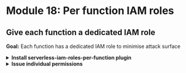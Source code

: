 # Module 18: Per function IAM roles

## Give each function a dedicated IAM role

**Goal:** Each function has a dedicated IAM role to minimise attack surface

<details>
<summary><b>Install serverless-iam-roles-per-function plugin</b></summary><p>

1. Install `serverless-iam-roles-per-function` as dev dependency

`npm install --save-dev serverless-iam-roles-per-function`

2. Modify `serverless.yml` and add it as a plugin

```yml
plugins:
  - serverless-export-env
  - serverless-export-outputs
  - serverless-iam-roles-per-function
```

</p></details>

<details>
<summary><b>Issue individual permissions</b></summary><p>

1. Open `serverless.yml` and delete the entire `iam` block

2. Give the `get-index` function its own IAM role statements by adding the following to its definition

```yml
iamRoleStatements:
  - Effect: Allow
    Action: execute-api:Invoke
    Resource: !Sub arn:aws:execute-api:${AWS::Region}:${AWS::AccountId}:${ApiGatewayRestApi}/${sls:stage}/GET/restaurants
```

**IMPORTANT** this new block should be aligned with `environment` and `events`, e.g.

```yml
get-index:
  handler: functions/get-index.handler
  events: ...
  environment:
    restaurants_api: ...
    orders_api: ...
    cognito_user_pool_id: ...
    cognito_client_id: ...
  iamRoleStatements:
    - Effect: Allow
      Action: execute-api:Invoke
      Resource: !Sub arn:aws:execute-api:${AWS::Region}:${AWS::AccountId}:${ApiGatewayRestApi}/${sls:stage}/GET/restaurants
```

3. Similarly, give the `get-restaurants` function its own IAM role statements

```yml
iamRoleStatements:
  - Effect: Allow
    Action: dynamodb:scan
    Resource: !GetAtt RestaurantsTable.Arn
  - Effect: Allow
    Action: ssm:GetParameters*
    Resource: !Sub arn:aws:ssm:${AWS::Region}:${AWS::AccountId}:parameter/${self:service}/${sls:stage}/get-restaurants/config
```

4. Give the `search-restaurants` function its own IAM role statements

```yml
iamRoleStatements:
  - Effect: Allow
    Action: dynamodb:scan
    Resource: !GetAtt RestaurantsTable.Arn
  - Effect: Allow
    Action: ssm:GetParameters*
    Resource:
      - !Sub arn:aws:ssm:${AWS::Region}:${AWS::AccountId}:parameter/${self:service}/${sls:stage}/search-restaurants/config
      - !Sub arn:aws:ssm:${AWS::Region}:${AWS::AccountId}:parameter/${self:service}/${sls:stage}/search-restaurants/secretString
  - Effect: Allow
    Action: kms:Decrypt
    Resource: ${ssm:/${sls:stage}/kmsArn}
```

5. Give the `place-order` function its own IAM role statements

```yml
iamRoleStatements:
  - Effect: Allow
    Action: events:PutEvents
    Resource: !GetAtt EventBus.Arn
```

6. Finally, give the `notify-restaurant` function its own IAM role statements

```yml
iamRoleStatements:
  - Effect: Allow
    Action: events:PutEvents
    Resource: !GetAtt EventBus.Arn
  - Effect: Allow
    Action: sns:Publish
    Resource: !Ref RestaurantNotificationTopic
```

7. Deploy the project

`npx sls deploy`

8. Run the acceptance tests to make sure they're still working

`npm run acceptance`

But, since we don't have acceptance test coverage for the `notify-restaurant` function, we need to manually verify it's still working.

9. Use the `lumigo-cli` to listen to the `EventBridge` event bus and the `SNS` topic. You need to run the [tail-eventbridge-bus](https://www.npmjs.com/package/lumigo-cli#lumigo-cli-tail-eventbridge-bus) and [tail-sns](https://www.npmjs.com/package/lumigo-cli#lumigo-cli-tail-sns) commands respectively.

**Hint**: you can find the event bus name and SNS topic name in the `.env` file.

10. Load the index page and place an order by clicking on one of the restaurants. See that the events are captured in the `EventBridge` bus and the `SNS` was published to the topic.

</p></details>
